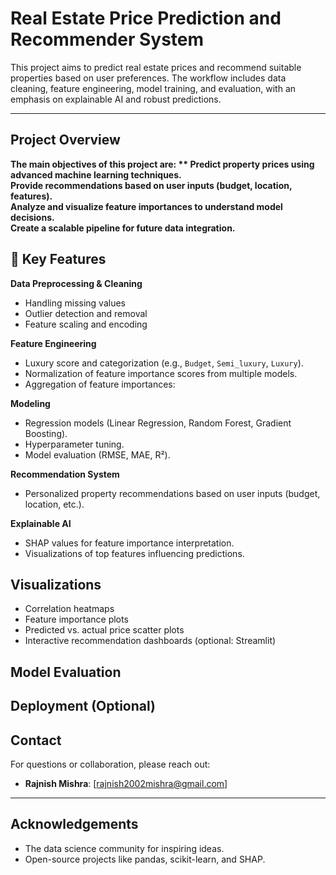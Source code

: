 
#  Real Estate Price Prediction and Recommender System

This project aims to predict real estate prices and recommend suitable properties based on user preferences. The workflow includes data cleaning, feature engineering, model training, and evaluation, with an emphasis on explainable AI and robust predictions.

---

##  Project Overview

**The main objectives of this project are:
**
 Predict property prices using advanced machine learning techniques.  
 Provide recommendations based on user inputs (budget, location, features).  
 Analyze and visualize feature importances to understand model decisions.  
 Create a scalable pipeline for future data integration.**



## 🧩 Key Features

**Data Preprocessing & Cleaning**

* Handling missing values
* Outlier detection and removal
* Feature scaling and encoding

**Feature Engineering**

* Luxury score and categorization (e.g., `Budget`, `Semi_luxury`, `Luxury`).
* Normalization of feature importance scores from multiple models.
* Aggregation of feature importances:

 **Modeling**

* Regression models (Linear Regression, Random Forest, Gradient Boosting).
* Hyperparameter tuning.
* Model evaluation (RMSE, MAE, R²).

**Recommendation System**

* Personalized property recommendations based on user inputs (budget, location, etc.).

 **Explainable AI**

* SHAP values for feature importance interpretation.
* Visualizations of top features influencing predictions.
  
##  Visualizations

* Correlation heatmaps
* Feature importance plots
* Predicted vs. actual price scatter plots
* Interactive recommendation dashboards (optional: Streamlit)


##  Model Evaluation


##  Deployment (Optional)

##  Contact

For questions or collaboration, please reach out:

* **Rajnish Mishra**: \[rajnish2002mishra@gmail.com]

---

##  Acknowledgements

* The data science community for inspiring ideas.
* Open-source projects like pandas, scikit-learn, and SHAP.

